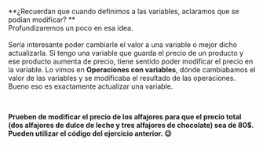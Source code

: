 **¿Recuerdan que cuando definimos a las variables, aclaramos que se podían modificar? **
<br>
Profundizaremos un poco en esa idea.
<br>
<br>
Sería interesante poder cambiarle el valor a una variable o mejor dicho actualizarla. Si tengo una variable que guarda el precio de un producto y ese producto aumenta de precio, tiene sentido poder modificar el precio en la variable. Lo vimos en **Operaciones con variables**, dónde cambiabamos el valor de las variables y se modificaba el resultado de las operaciones. Bueno eso es exactamente actualizar una variable.

<br>

**Prueben de modificar el precio de los alfajores para que el precio total (dos alfajores de dulce de leche y tres alfajores de chocolate) sea de 80$. Pueden utilizar el código del ejercicio anterior. :wink:**
